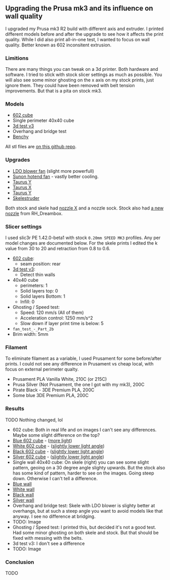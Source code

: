 ## Upgrading the Prusa mk3 and its influence on wall quality

I upgraded my Prusa mk3 R2 build with different axis and extruder. I printed different models before and after the upgrade to see how it affects the print quality. While I did also print all-in-one test, I wanted to focus on wall quality. Better known as 602 inconsitent extrusion.

### Limitions

There are many things you can tweak on a 3d printer. Both hardware and software. I tried to stick with stock slicer settings as much as possible. You will also see some minor ghosting on the x axis on my stock prints, just ignore them. They could have been removed with belt tension improvements. But that is a pita on stock mk3.

### Models

* [602 cube](https://www.thingiverse.com/thing:3296697/files)
* Single perimeter 40x40 cube 
* [3d test v3](https://www.thingiverse.com/thing:1363023)
* Overhang and bridge test
* [Benchy](http://www.3dbenchy.com/)

All stl files are [on this github repo](https://github.com/lord-carlos/mk3-upgrade/tree/master/assets/models).

### Upgrades

* [LDO blower fan](https://zaribo.com/electronics/88-radial-cooling-fan-5v-mk3.html) (slight more powerfull)
* [Sunon hotend fan](https://zaribo.com/home/127-sunon-5v-40mm-x-40mm-fan.html) - vastly better cooling.
* [Taurus Y](https://www.thingiverse.com/thing:3269389)
* [Taurus X](https://www.thingiverse.com/thing:3308841)
* [Taurus Y](https://www.thingiverse.com/thing:3321711)
* [Skelestruder](https://www.thingiverse.com/thing:2845416)

Both stock and skele had [nozzle X](https://e3d-online.com/nozzlex-v6) and a nozzle sock. Stock also had [a new nozzle](https://www.thingiverse.com/thing:3249344) from RH_Dreambox.

### Slicer settings

I used slic3r PE 1.42.0-beta1 with stock `0.20mm SPEED MK3` profiles. Any per model changes are documented below. For the skele prints I edited the k value from 30 to 20 and retraction from 0.8 to 0.6.

- [602 cube](https://www.thingiverse.com/thing:3296697/files): 
  - seam position: rear
- [3d test v3](https://www.thingiverse.com/thing:1363023):
  - Detect thin walls
- 40x40 cube
  - perimeters:	1
  - Solid layers top: 	0
  - Solid layers Bottom: 	1
  - Infill: 	0
- Ghosting / Speed test:
  - Speed: 120 mm/s (All of them)
  - Acceleration control: 1250 mm/s^2
  - Slow down if layer print time is below: 5
 - `fan_test_-_Part_2b`
  - Brim width: 5mm

### Filament

To eliminate filament as a variable, I used Prusament for some before/after prints. I could not see any difference in Prusament vs cheap local, with focus on external perimeter qualty.

 * Prusament PLA Vanilla White, 210C (or 215C)
 * Prusa Silver (Not Prusament, the one I got with my mk3), 200C
 * Pirate Black - 3DE Premium PLA, 200C
 * Some blue 3DE Premium PLA, 200C

### Results

TODO
Nothing changed, lol

* 602 cube: Both in real life and on images I can't see any differences. Maybe some slight difference on the top?
 * [Blue 602 cube](https://cdn.knightlab.com/libs/juxtapose/latest/embed/index.html?uid=9317ddc4-7fa7-11e9-8804-0edaf8f81e27) - ([more light](https://cdn.knightlab.com/libs/juxtapose/latest/embed/index.html?uid=4b2ed206-7fac-11e9-8804-0edaf8f81e27))
 * [White 602 cube](https://cdn.knightlab.com/libs/juxtapose/latest/embed/index.html?uid=e960ff20-7fb2-11e9-8804-0edaf8f81e27) - ([slightly lower light angle](https://cdn.knightlab.com/libs/juxtapose/latest/embed/index.html?uid=9c29fc98-7fb2-11e9-8804-0edaf8f81e27))
 * [Black 602 cube](https://cdn.knightlab.com/libs/juxtapose/latest/embed/index.html?uid=1c4ff6ac-7fb3-11e9-8804-0edaf8f81e27) - ([slightly lower light angle](https://cdn.knightlab.com/libs/juxtapose/latest/embed/index.html?uid=39a46332-7fb3-11e9-8804-0edaf8f81e27))
 * [Silver 602 cube](https://cdn.knightlab.com/libs/juxtapose/latest/embed/index.html?uid=867e88ae-7fb3-11e9-8804-0edaf8f81e27) - ([slightly lower light angle](https://cdn.knightlab.com/libs/juxtapose/latest/embed/index.html?uid=61f57646-7fb3-11e9-8804-0edaf8f81e27))
* Single wall 40x40 cube: On skele (right) you can see some slight pattern, geoing on a 30 degree angle slighty upwards. But the stock also has some kind of pattern, harder to see on the images. Going steep down. Otherwise I can't tell a difference.
 * [Blue wall](https://cdn.knightlab.com/libs/juxtapose/latest/embed/index.html?uid=27e47d2c-7fb7-11e9-8804-0edaf8f81e27)
 * [White wall](https://cdn.knightlab.com/libs/juxtapose/latest/embed/index.html?uid=3840c04a-7fb7-11e9-8804-0edaf8f81e27)
 * [Black wall](https://cdn.knightlab.com/libs/juxtapose/latest/embed/index.html?uid=42c34b5a-7fb7-11e9-8804-0edaf8f81e27)
 * [Silver wall](https://cdn.knightlab.com/libs/juxtapose/latest/embed/index.html?uid=541395b8-7fb7-11e9-8804-0edaf8f81e27)
* Overhang and bridge test: Skele with LDO blower is slighty better at overhangs, but at such a steep angle you want to avoid models like that anyway. I see no difference at bridging.
 * TODO: Image
* Ghosting / Speed test: I printed this, but decided it's not a good test. Had some minor ghosting on both skele and stock. But that should be fixed with messing with the belts.
* 3d test v3: I don't see a difference
 * TODO: Image

### Conclusion

TODO
